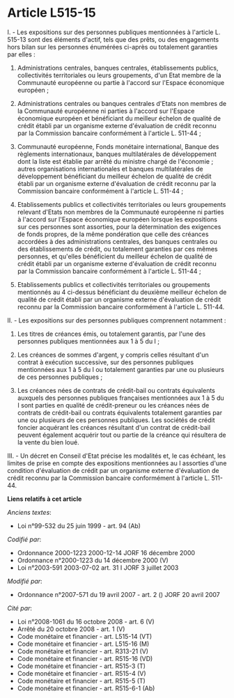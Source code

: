 # Article L515-15

I. - Les expositions sur des personnes publiques mentionnées à l'article L. 515-13 sont des éléments d'actif, tels que des
prêts, ou des engagements hors bilan sur les personnes énumérées ci-après ou totalement garanties par elles :

1. Administrations centrales, banques centrales, établissements publics, collectivités territoriales ou leurs groupements,
d'un Etat membre de la Communauté européenne ou partie à l'accord sur l'Espace économique européen ;

2. Administrations centrales ou banques centrales d'Etats non membres de la Communauté européenne ni parties à l'accord sur
l'Espace économique européen et bénéficiant du meilleur échelon de qualité de crédit établi par un organisme externe
d'évaluation de crédit reconnu par la Commission bancaire conformément à l'article L. 511-44 ;

3. Communauté européenne, Fonds monétaire international, Banque des règlements internationaux, banques multilatérales de
développement dont la liste est établie par arrêté du ministre chargé de l'économie ; autres organisations internationales et
banques multilatérales de développement bénéficiant du meilleur échelon de qualité de crédit établi par un organisme externe
d'évaluation de crédit reconnu par la Commission bancaire conformément à l'article L. 511-44 ;

4. Etablissements publics et collectivités territoriales ou leurs groupements relevant d'Etats non membres de la Communauté
européenne ni parties à l'accord sur l'Espace économique européen lorsque les expositions sur ces personnes sont assorties,
pour la détermination des exigences de fonds propres, de la même pondération que celle des créances accordées à des
administrations centrales, des banques centrales ou des établissements de crédit, ou totalement garanties par ces mêmes
personnes, et qu'elles bénéficient du meilleur échelon de qualité de crédit établi par un organisme externe d'évaluation de
crédit reconnu par la Commission bancaire conformément à l'article L. 511-44 ;

5. Etablissements publics et collectivités territoriales ou groupements mentionnés au 4 ci-dessus bénéficiant du deuxième
meilleur échelon de qualité de crédit établi par un organisme externe d'évaluation de crédit reconnu par la Commission
bancaire conformément à l'article L. 511-44.

II. - Les expositions sur des personnes publiques comprennent notamment :

1. Les titres de créances émis, ou totalement garantis, par l'une des personnes publiques mentionnées aux 1 à 5 du I ;

2. Les créances de sommes d'argent, y compris celles résultant d'un contrat à exécution successive, sur des personnes
publiques mentionnées aux 1 à 5 du I ou totalement garanties par une ou plusieurs de ces personnes publiques ;

3. Les créances nées de contrats de crédit-bail ou contrats équivalents auxquels des personnes publiques françaises
mentionnées aux 1 à 5 du I sont parties en qualité de crédit-preneur ou les créances nées de contrats de crédit-bail ou
contrats équivalents totalement garanties par une ou plusieurs de ces personnes publiques. Les sociétés de crédit foncier
acquérant les créances résultant d'un contrat de crédit-bail peuvent également acquérir tout ou partie de la créance qui
résultera de la vente du bien loué.

III. - Un décret en Conseil d'Etat précise les modalités et, le cas échéant, les limites de prise en compte des expositions
mentionnées au I assorties d'une condition d'évaluation de crédit par un organisme externe d'évaluation de crédit reconnu par
la Commission bancaire conformément à l'article L. 511-44.

**Liens relatifs à cet article**

_Anciens textes_:

  - Loi n°99-532 du 25 juin 1999 - art. 94 (Ab)

_Codifié par_:

  - Ordonnance 2000-1223 2000-12-14 JORF 16 décembre 2000
  - Ordonnance n°2000-1223 du 14 décembre 2000 (V)
  - Loi n°2003-591 2003-07-02 art. 31 I JORF 3 juillet 2003

_Modifié par_:

  - Ordonnance n°2007-571 du 19 avril 2007 - art. 2 () JORF 20 avril 2007

_Cité par_:

  - Loi n°2008-1061 du 16 octobre 2008 - art. 6 (V)
  - Arrêté du 20 octobre 2008 - art. 1 (V)
  - Code monétaire et financier - art. L515-14 (VT)
  - Code monétaire et financier - art. L515-16 (M)
  - Code monétaire et financier - art. R313-21 (V)
  - Code monétaire et financier - art. R515-16 (VD)
  - Code monétaire et financier - art. R515-3 (T)
  - Code monétaire et financier - art. R515-4 (V)
  - Code monétaire et financier - art. R515-5 (T)
  - Code monétaire et financier - art. R515-6-1 (Ab)
